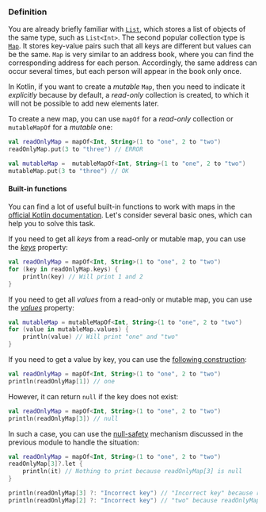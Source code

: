 ### Definition

You are already briefly familiar with [`List`](https://kotlinlang.org/docs/collections-overview.html#list), which stores a list of objects of the same type,
such as `List<Int>`. The second popular collection type is [`Map`](https://kotlinlang.org/docs/collections-overview.html#map).
It stores key-value pairs such that all keys are different but values can be the same.
`Map` is very similar to an address book, where you can find the corresponding address for each person.
Accordingly, the same address can occur several times, but each person will appear in the book only once.

In Kotlin, if you want to create a _mutable_ `Map`, then you need to indicate it _explicitly_
because by default, a _read-only_ collection is created,
to which it will not be possible to add new elements later.

To create a new map, you can use `mapOf` for a _read-only_ collection or `mutableMapOf` for a _mutable_ one:

```kotlin
val readOnlyMap = mapOf<Int, String>(1 to "one", 2 to "two")
readOnlyMap.put(3 to "three") // ERROR

val mutableMap =  mutableMapOf<Int, String>(1 to "one", 2 to "two")
mutableMap.put(3 to "three") // OK
```

#### Built-in functions

You can find a lot of useful built-in functions to work with maps in the [official Kotlin documentation](https://kotlinlang.org/docs/map-operations.html).
Let's consider several basic ones, which can help you to solve this task.

<div class="hint" title="The `keys` built-in property">

If you need to get all _keys_ from a read-only or mutable map, you can use the [_keys_](https://kotlinlang.org/docs/map-operations.html#retrieve-keys-and-values) property:
  ```kotlin
  val readOnlyMap = mapOf<Int, String>(1 to "one", 2 to "two")
  for (key in readOnlyMap.keys) {
      println(key) // Will print 1 and 2
  }
  ```
</div>

<div class="hint" title="The `values` built-in property">

If you need to get all _values_ from a read-only or mutable map, you can use the [_values_](https://kotlinlang.org/docs/map-operations.html#retrieve-keys-and-values) property:
  ```kotlin
  val mutableMap = mutableMapOf<Int, String>(1 to "one", 2 to "two")
  for (value in mutableMap.values) {
      println(value) // Will print "one" and "two"
  }
  ```
</div>

<div class="hint" title="Get a value by key">

If you need to get a value by key, you can use the [following construction](https://kotlinlang.org/docs/map-operations.html#retrieve-keys-and-values):
  ```kotlin
  val readOnlyMap = mapOf<Int, String>(1 to "one", 2 to "two")
  println(readOnlyMap[1]) // one
  ```

However, it can return `null` if the key does not exist:
  ```kotlin
  val readOnlyMap = mapOf<Int, String>(1 to "one", 2 to "two")
  println(readOnlyMap[3]) // null
  ```
In such a case, you can use the [null-safety](https://kotlinlang.org/docs/null-safety.html) mechanism discussed in the previous module to handle the situation:

  ```kotlin
  val readOnlyMap = mapOf<Int, String>(1 to "one", 2 to "two")
readOnlyMap[3]?.let {
      println(it) // Nothing to print because readOnlyMap[3] is null
  }

  println(readOnlyMap[3] ?: "Incorrect key") // "Incorrect key" because readOnlyMap[3] is null
  println(readOnlyMap[2] ?: "Incorrect key") // "two" because readOnlyMap[2] is not null
  ```

</div>
